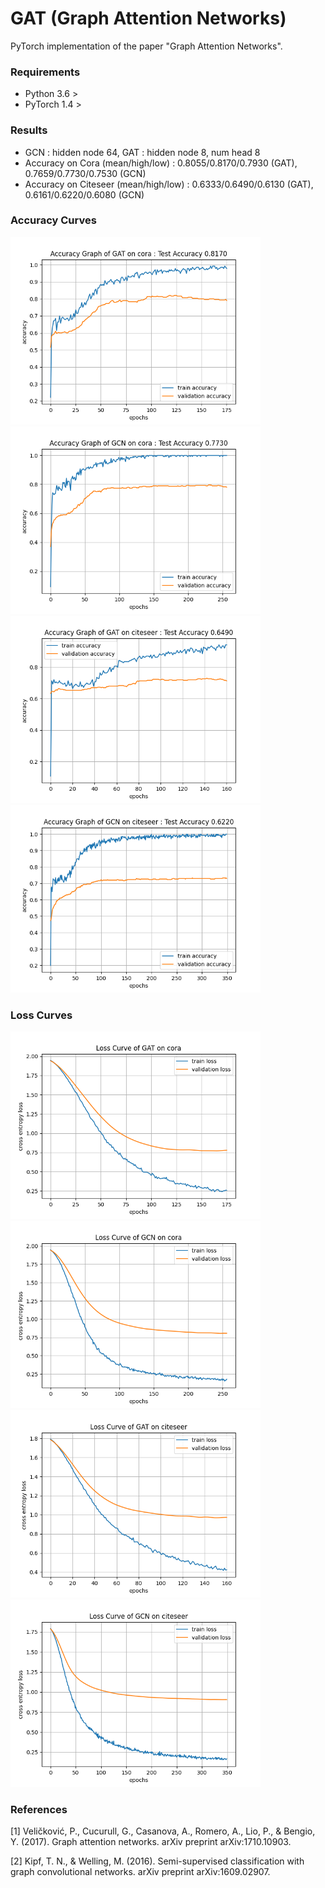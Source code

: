 # GAT (Graph Attention Networks)
PyTorch implementation of the paper "Graph Attention Networks".

### Requirements
* Python 3.6 >
* PyTorch 1.4 >

### Results
* GCN : hidden node 64, GAT : hidden node 8, num head 8
* Accuracy on Cora (mean/high/low) : 0.8055/0.8170/0.7930 (GAT), 0.7659/0.7730/0.7530 (GCN)
* Accuracy on Citeseer (mean/high/low) : 0.6333/0.6490/0.6130 (GAT), 0.6161/0.6220/0.6080 (GCN)

### Accuracy Curves
<p float="left">
  <img src="results/random_seed_3/GAT_cora_accuracy.png" width="400" />
  <img src="results/random_seed_5/GCN_cora_accuracy.png" width="400" /> 
  <img src="results/random_seed_11/GAT_citeseer_accuracy.png" width="400" />
  <img src="results/random_seed_10/GCN_citeseer_accuracy.png" width="400" />
</p>

### Loss Curves
<p float="left">
  <img src="results/random_seed_3/GAT_cora_loss_curve.png" width="400" />
  <img src="results/random_seed_5/GCN_cora_loss_curve.png" width="400" /> 
  <img src="results/random_seed_11/GAT_citeseer_loss_curve.png" width="400" />
  <img src="results/random_seed_10/GCN_citeseer_loss_curve.png" width="400" />
</p>

### References
[1] Veličković, P., Cucurull, G., Casanova, A., Romero, A., Lio, P., & Bengio, Y. (2017). Graph attention networks. arXiv preprint arXiv:1710.10903.

[2] Kipf, T. N., & Welling, M. (2016). Semi-supervised classification with graph convolutional networks. arXiv preprint arXiv:1609.02907.

